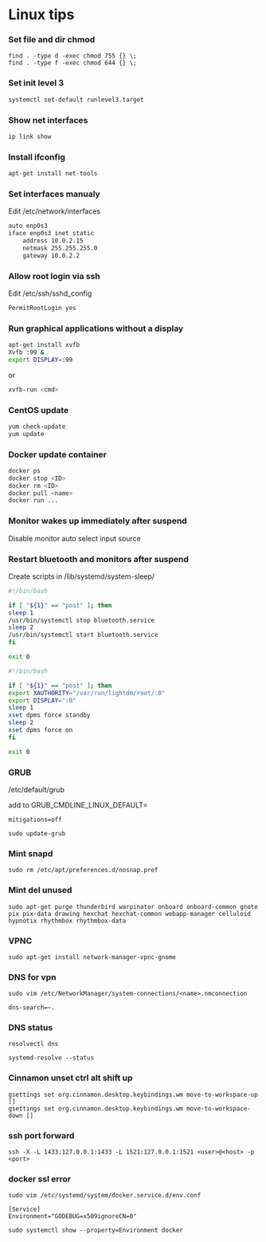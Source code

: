 # Linux tips

### Set file and dir chmod

```
find . -type d -exec chmod 755 {} \;
find . -type f -exec chmod 644 {} \;
```

### Set init level 3

```bash
systemctl set-default runlevel3.target
```

### Show net interfaces

```bash
ip link show
```

### Install ifconfig

```bash
apt-get install net-tools
```

### Set interfaces manualy

Edit /etc/network/interfaces

```bash
auto enp0s3
iface enp0s3 inet static
	address 10.0.2.15
	netmask 255.255.255.0
	gateway 10.0.2.2
```

### Allow root login via ssh

Edit /etc/ssh/sshd_config

```bash
PermitRootLogin yes
```

### Run graphical applications without a display

```bash
apt-get install xvfb
Xvfb :99 &
export DISPLAY=:99
```

or

```bash
xvfb-run <cmd>
```

### CentOS update
```bash
yum check-update
yum update
```

### Docker update container
```bash
docker ps
docker stop <ID>
docker rm <ID>
docker pull <name>
docker run ...
```

### Monitor wakes up immediately after suspend

Disable monitor auto select input source

### Restart bluetooth and monitors after suspend

Create scripts in /lib/systemd/system-sleep/

```bash
#!/bin/bash

if [ "${1}" == "post" ]; then
sleep 1
/usr/bin/systemctl stop bluetooth.service
sleep 2
/usr/bin/systemctl start bluetooth.service
fi

exit 0
```

```bash
#!/bin/bash

if [ "${1}" == "post" ]; then
export XAUTHORITY="/var/run/lightdm/root/:0"
export DISPLAY=":0"
sleep 1
xset dpms force standby
sleep 2
xset dpms force on
fi

exit 0
```

### GRUB

/etc/default/grub

add to GRUB_CMDLINE_LINUX_DEFAULT=

```
mitigations=off
```

```
sudo update-grub
```

### Mint snapd

```
sudo rm /etc/apt/preferences.d/nosnap.pref
```

### Mint del unused

```
sudo apt-get purge thunderbird warpinator onboard onboard-common gnote pix pix-data drawing hexchat hexchat-common webapp-manager celluloid hypnotix rhythmbox rhythmbox-data
```

### VPNC

```
sudo apt-get install network-manager-vpnc-gnome
```

### DNS for vpn

```
sudo vim /etc/NetworkManager/system-connections/<name>.nmconnection
```

```
dns-search=~.
```

### DNS status

```
resolvectl dns

systemd-resolve --status
```

### Cinnamon unset ctrl alt shift up

```
gsettings set org.cinnamon.desktop.keybindings.wm move-to-workspace-up []
gsettings set org.cinnamon.desktop.keybindings.wm move-to-workspace-down []
```

### ssh port forward

```
ssh -X -L 1433:127.0.0.1:1433 -L 1521:127.0.0.1:1521 <user>@<host> -p <port>
```

### docker ssl error

```
sudo vim /etc/systemd/system/docker.service.d/env.conf
```

```
[Service]
Environment="GODEBUG=x509ignoreCN=0"
```

```
sudo systemctl show --property=Environment docker
```
